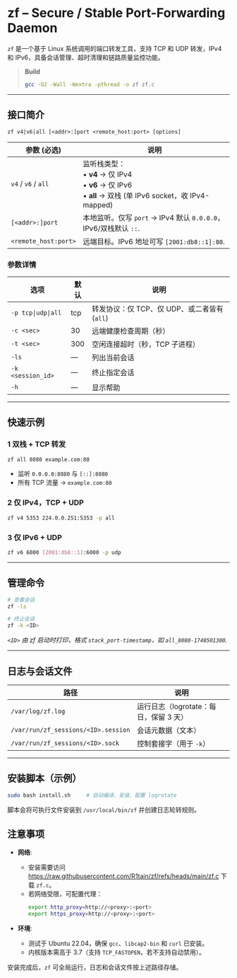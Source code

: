 # zf – Secure / Stable Port-Forwarding Daemon

`zf` 是一个基于 Linux 系统调用的端口转发工具，支持 TCP 和 UDP 转发，IPv4 和 IPv6，具备会话管理、超时清理和链路质量监控功能。


> **Build**
> ```bash
> gcc -O2 -Wall -Wextra -pthread -o zf zf.c
> ```

---

## 接口简介

```text
zf v4|v6|all [<addr>:]port <remote_host:port> [options]
```

| 参数 (必选)          | 说明                                                                                                         |
|----------------------|--------------------------------------------------------------------------------------------------------------|
| `v4` / `v6` / `all`  | 监听栈类型：<br>• **v4** → 仅 IPv4 <br>• **v6** → 仅 IPv6 <br>• **all** → 双栈 (单 IPv6 socket，收 IPv4-mapped) |
| `[<addr>:]port`      | 本地监听。仅写 `port` → IPv4 默认 `0.0.0.0`，IPv6/双栈默认 `::`.                                              |
| `<remote_host:port>` | 远端目标。IPv6 地址可写 `[2001:db8::1]:80`.                                                                   |

### 参数详情

| 选项                    | 默认 | 说明                                                   |
|-------------------------|------|--------------------------------------------------------|
| `-p tcp\|udp\|all`      | tcp  | 转发协议：仅 TCP、仅 UDP、或二者皆有 (`all`)           |
| `-c <sec>`              | 30   | 远端健康检查周期（秒）                                 |
| `-t <sec>`              | 300  | 空闲连接超时（秒，TCP 子进程）                         |
| `-ls`                   | —    | 列出当前会话                                           |
| `-k <session_id>`       | —    | 终止指定会话                                           |
| `-h`                    | —    | 显示帮助                                               |

---

## 快速示例

### 1 双栈 + TCP 转发
```bash
zf all 8080 example.com:80
```
* 监听 `0.0.0.0:8080` 与 `[::]:8080`
* 所有 TCP 流量 → `example.com:80`

### 2 仅 IPv4，TCP + UDP
```bash
zf v4 5353 224.0.0.251:5353 -p all
```

### 3 仅 IPv6 + UDP
```bash
zf v6 6000 [2001:db8::1]:6000 -p udp
```

---

## 管理命令

```bash
# 查看会话
zf -ls

# 终止会话
zf -k <ID>
```

*`<ID>` 由 zf 启动时打印，格式 `stack_port-timestamp`，如 `all_8080-1748501300`.*

---

## 日志与会话文件

| 路径                                               | 说明                                   |
|----------------------------------------------------|----------------------------------------|
| `/var/log/zf.log`                                  | 运行日志（logrotate：每日，保留 3 天） |
| `/var/run/zf_sessions/<ID>.session`                | 会话元数据（文本）                     |
| `/var/run/zf_sessions/<ID>.sock`                   | 控制套接字（用于 `-k`）                |

---

## 安装脚本（示例）

```bash
sudo bash install.sh     # 自动编译、安装、配置 logrotate
```

脚本会将可执行文件安装到 `/usr/local/bin/zf` 并创建日志轮转规则。


## 注意事项


- **网络**:
  - 安装需要访问 https://raw.githubusercontent.com/R1tain/zf/refs/heads/main/zf.c 下载 `zf.c`。
  - 若网络受限，可配置代理：
    ```bash
    export http_proxy=http://<proxy>:<port>
    export https_proxy=http://<proxy>:<port>
    ```

- **环境**:
  - 测试于 Ubuntu 22.04，确保 `gcc`、`libcap2-bin` 和 `curl` 已安装。
  - 内核版本需高于 3.7（支持 `TCP_FASTOPEN`，若不支持自动禁用）。



安装完成后，`zf` 可全局运行，日志和会话文件按上述路径存储。
